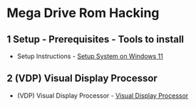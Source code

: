 # Mega Drive Rom Hacking

## 1 Setup - Prerequisites - Tools to install

* Setup Instructions - [Setup System on Windows 11](1-Setup/1-Setup.md)

## 2 (VDP) Visual Display Processor

* (VDP) Visual Display Processor - [Visual Display Processor](2-VDP/2-VDP.md)